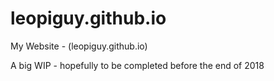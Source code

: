 # leopiguy.github.io
My Website - (leopiguy.github.io)

A big WIP - hopefully to be completed before the end of 2018
